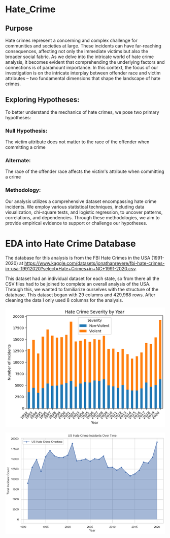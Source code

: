 # Hate_Crime

## Purpose
Hate crimes represent a concerning and complex challenge for communities and societies at large. These incidents can have far-reaching consequences, affecting not only the immediate victims but also the broader social fabric. As we delve into the intricate world of hate crime analysis, it becomes evident that comprehending the underlying factors and connections is of paramount importance. In this context, the focus of our investigation is on the intricate interplay between offender race and victim attributes – two fundamental dimensions that shape the landscape of hate crimes.

## Exploring Hypotheses:
To better understand the mechanics of hate crimes, we pose two primary hypotheses:

### Null Hypothesis:  
The victim attribute does not matter to the race of the offender when  committing a crime

### Alternate:
The race of the offender race affects the victim's attribute when committing a crime

### Methodology:
Our analysis utilizes a comprehensive dataset encompassing hate crime incidents. We employ various statistical techniques, including data visualization, chi-square tests, and logistic regression, to uncover patterns, correlations, and dependencies. Through these methodologies, we aim to provide empirical evidence to support or challenge our hypotheses.

# EDA into Hate Crime Database
The database for this analysis is from the FBI Hate Crimes in the USA (1991-2020) at https://www.kaggle.com/datasets/jonathanrevere/fbi-hate-crimes-in-usa-19912020?select=Hate+Crimes+in+NC+1991-2020.csv. 

This dataset had an individual dataset for each state, so from there all the CSV files had to be joined to complete an overall analysis of the USA.
Through this, we wanted to familiarize ourselves with the structure of the database. This dataset began with 29 columns and 429,968 rows.  After cleaning the data I only used 8 columns for the analysis.

![SEVERITY_DISTRIBUTION](https://github.com/Chris-Vicks/Hate_Crime/blob/main/img/Severity%20Overtime.png)

![Hate_Crime_Overtime](https://github.com/Chris-Vicks/Hate_Crime/blob/main/img/US%20Hate%20Crime%20over%20time.png)


